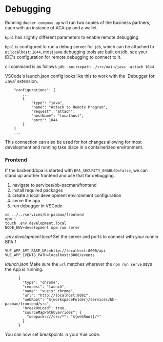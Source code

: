 # Debugging
Running `docker-compose up` will run two copies of the business partners, each with an instance of ACA-py and a wallet.

`bpa1` has slightly different parameters to enable remote debugging.

`bpa1` is configured to run a debug server for `jdb`, which can be attached to at `localhost:1044`, most java debugging tools are built on jdb, see your IDE's configuration for remote debugging to connect to it.

cli command is as follows `jdb -sourcepath ./src/main/java -attach 1044`

VSCode's launch.json config looks like this to work with the 'Debugger for Java' extension.

```
    "configurations": [
        ...
        {
            "type": "java",
            "name": "Attach to Remote Program",
            "request": "attach",
            "hostName": "localhost",
            "port": 1044
        }
    ]
    ...
```

This connection can also be used for hot changes allowing for most development and running take place in a containerized environment.

### Frontend
If the backend/bpa is started with `BPA_SECURITY_ENABLED=false`, we can stand up another frontend and use that for debugging.



1. navigate to services/bb-pacman/frontend
2. install required packages
3. create a local development environment configuration
4. serve the app
5. run debugger in VSCode

```
cd ../../services/bb-pacman/frontend
npm i
touch .env.development.local
NODE_ENV=development npm run serve
```

*.env.development.local*
Set the server and ports to connect with your runnin BPA 1.

```
VUE_APP_API_BASE_URL=http://localhost:8000/api
VUE_APP_EVENTS_PATH=localhost:8000/events
```

*launch.json*
Make sure the `url` matches wherever the `npm run serve` says the App is running.

```
      {
        "type": "chrome",
        "request": "launch",
        "name": "vuejs: chrome",
        "url": "http://localhost:8081",
        "webRoot": "${workspaceFolder}/services/bb-pacman/frontend/src",
        "breakOnLoad": true,
        "sourceMapPathOverrides": {
          "webpack:///src/*": "${webRoot}/*"
        }
      }
```

You can now set breakpoints in your Vue code.
